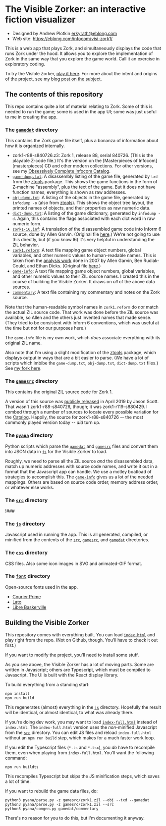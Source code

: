 # The Visible Zorker: an interactive fiction visualizer

- Designed by Andrew Plotkin <erkyrath@eblong.com>
- Web site: https://eblong.com/infocom/visi-zork1/

This is a web app that plays Zork, and simultaneously displays the code that runs Zork under the hood. It allows you to explore the implementation of Zork in the same way that you explore the game world. Call it an exercise in exploratory coding.

To try the Visible Zorker, [play it here][visizork]. For more about the intent and origins of the project, see my [blog post on the subject][post].

[post]: !###
[visizork]: https://eblong.com/infocom/visi-zork1/

## The contents of this repository

This repo contains quite a lot of material relating to Zork. Some of this is needed to run the game; some is used in the app UI; some was just useful to me in creating the app.

### The [`gamedat`](./gamedat) directory

This contains the Zork game file itself, plus a bonanza of information about how it is organized internally.

- zork1-r88-s840726.z3: Zork 1, release 88, serial 840726. (This is the playable Z-code file.) It's the version on the [Masterpieces of Infocom][masterpieces] CD and other modern collections. For other versions, see my [Obsessively Complete Infocom Catalog][ocicat].
- [`game-dump.txt`](./gamedat/game-dump.txt): A disassembly listing of the game file, generated by `txd` from the [ztools][] package. This shows the game functions in the form of Z-machine "assembly", plus the text of the game. But it does not have function names; everything is shown as raw addresses.
- [`obj-dump.txt`](./gamedat/obj-dump.txt): A listing of the objects in the game file, generated by `infodump -o` (also from [ztools][]). This shows the object tree layout, the printed names of objects, and their properties as raw numeric data.
- [`dict-dump.txt`](./gamedat/dict-dump.txt): A listing of the game dictionary, generated by `infodump -d`. Again, this contains the flags associated with each dict word in raw numeric form.
- [`zork1-i6.inf`](./gamedat/zork1-i6.inf): A translation of the disassembled game code into Inform 6 source, done by Allen Garvin. (Original file [here][z1i6].) We're not going to use this directly, but (if you know I6) it's very helpful in understanding the ZIL behavior.
- [`zork1.reform`](./gamedat/zork1.reform): A text file mapping game object numbers, global variables, and other numeric values to human-readable names. This is taken from the [analysis work][reform] done in 2007 by Allen Garvin, Ben Rudiak-Gould, and Ethan Dicks. (Original file [here][z1reform].)
- [`game-info`](./gamedat/game-info): A text file mapping game object numbers, global variables, and other numeric values to their ZIL source names. I created this in the course of building the Visible Zorker. It draws on *all* of the above data sources.
- [`commentary`](./gamedat/commentary): A text file containing my commentary and notes on the Zork source.

[ocicat]: https://eblong.com/infocom/
[ocicatz]: https://eblong.com/infocom/#zork1
[ztools]: https://ifarchive.org/indexes/if-archive/infocom/tools/ztools/
[reform]: https://ifarchive.org/indexes/if-archive/infocom/tools/reform/
[z1i6]: http://plover.net/~agarvin/zork1.txt
[z1reform]: https://unbox.ifarchive.org/2h08txtsli/conf/Zork1_88_840726.reform

Note that the human-readable symbol names in `zork1.reform` do *not* match the actual ZIL source code. That work was done before the ZIL source was available, so Allen and the others just invented names that made sense. (They tried to be consistent with Inform 6 conventions, which was useful at the time but not for our purposes here.)

The `game-info` file is my own work, which *does* associate everything with its original ZIL name.

Also note that I'm using a slight modification of the [ztools][] package, which displays output in ways that are a bit easier to parse. (We have a lot of scripts which imbibe the `game-dump.txt`, `obj-dump.txt`, `dict-dump.txt` files.) See [my fork here][ztools-esc].

[ztools-esc]: https://github.com/erkyrath/ztools/tree/c-out

### The [`gamesrc`](./gamesrc) directory

This contains the original ZIL source code for Zork 1.

A version of this source was [publicly released][histzork1] in April 2019 by Jason Scott. That wasn't zork1-r88-s840726, though; it was zork1-r119-s880429. I combed through a number of sources to locate every possible variation for the [Catalog][ocicatz]. Happily, the source for zork1-r88-s840726 -- the most commonly played version today -- *did* turn up.

[histzork1]: https://github.com/historicalsource/zork1

### The [`pyana`](./pyana) directory

Python scripts which parse the [`gamedat`](./gamedat) and [`gamesrc`](./gamesrc) files and convert them into JSON data in [`js`](./js) for the Visible Zorker to load.

Roughly, we need to parse all the ZIL source *and* the disassembled data, match up numeric addresses with source code names, and write it out in a format that the Javascript app can handle. We use a motley boatload of strategies to accomplish this. The [`game-info`](./gamedat/game-info) gives us a lot of the needed mappings. Others are based on source code order, memory address order, or whatever else works.

### The [`src`](./src) directory

!###

### The [`js`](./js) directory

Javascript used in running the app. This is all generated, compiled, or minified from the contents of the [`src`](./src), [`gamesrc`](./gamesrc), and [`gamedat`](./gamedat) directories.

### The [`css`](./css) directory

CSS files. Also some icon images in SVG and animated-GIF format.

### The [`font`](./font) directory

Open-source fonts used in the app.

- [Courier Prime](https://fonts.google.com/specimen/Courier+Prime)
- [Lato](https://fonts.google.com/specimen/Lato)
- [Libre Baskerville](https://fonts.google.com/specimen/Libre+Baskerville)

## Building the Visible Zorker

This repository comes with everything built. You can load [`index.html`](./index.html) and play right from the repo. (Not on Github, though. You'll have to check it out first.)

If you want to modify the project, you'll need to install some stuff.

As you see above, the Visible Zorker has a lot of moving parts. Some are written in Javascript; others are Typescript, which must be compiled to Javascript. The UI is built with the React display library.

To build everything from a standing start:

```
npm install
npm run build
```

This regenerates (almost) everything in the [`js`](./js) directory. Hopefully the result will be identical, or almost identical, to what was already there.

If you're doing dev work, you may want to load [`index-full.html`](./index-full.html) instead of `index.html`. The `index-full.html` version uses the *non*-minified Javascript from the [`src`](./src) directory. You can edit JS files and reload `index-full.html` without an `npm run build` step, which makes for a much faster work loop.

If you edit the Typescript files (`*.ts` and `*.tsx`), you *do* have to recompile them, even when playing from `index-full.html`. You'll want the following command:

```
npm run buildts
```

This recompiles Typescript but skips the JS minification steps, which saves a lot of time.

If you want to rebuild the game data files, do:

```
python3 pyana/parse.py -z gamesrc/zork1.zil --obj --txd --gamedat
python3 pyana/parse.py -z gamesrc/zork1.zil --src
python3 pyana/comgen.py gamedat/commentary
```

There's no reason for you to do this, but I'm documenting it anyway.
